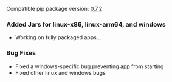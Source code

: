 <!--- https://github.com/mgroth0/deephys/releases -->

[//]: # (VERSION:1.25.1)

Compatible pip package
version: [0.7.2](https://pypi.org/project/deephys/0.7.2/)

### Added Jars for linux-x86, linux-arm64, and windows
- Working on fully packaged apps...

[//]: # (### PIP Python Package Updated to 0.7.2)
[//]: # (### New Features)
[//]: # (### Performance Improvements)
[//]: # (### Cosmetic Changes)

### Bug Fixes
- Fixed a windows-specific bug preventing app from starting
- Fixed other linux and windows bugs

[//]: # (### Internal Development)
[//]: # (### New Tests)
[//]: # (### Notes)
[//]: # (### Todo)